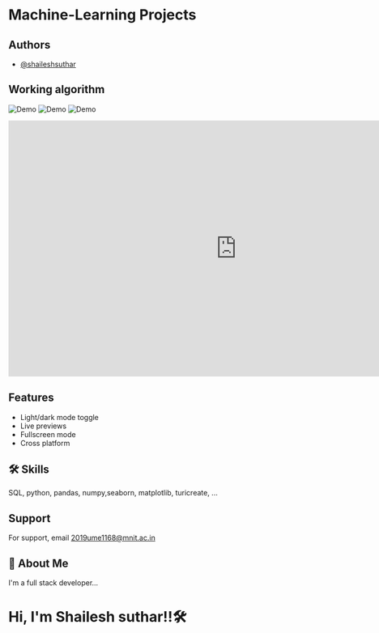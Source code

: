 # **Machine-Learning Projects**



## Authors

- [@shaileshsuthar](https://github.com/shaileshsuthar675/)


## Working algorithm

![Demo](https://data-flair.training/blogs/wp-content/uploads/sites/2/2017/07/what-is-machine-learning.jpg)
![Demo](https://imageio.forbes.com/specials-images/dam/imageserve/966248982/960x0.jpg?fit=bounds&format=jpg&width=960)
![Demo](https://www.eurixgroup.com/wp-content/uploads/2021/01/ml-e1610553826718.jpg)

<iframe width="900" height="506" src="https://www.youtube.com/embed/f_uwKZIAeM0" title="YouTube video player" frameborder="0" allow="accelerometer; autoplay; clipboard-write; encrypted-media; gyroscope; picture-in-picture" allowfullscreen></iframe>


## Features

- Light/dark mode toggle
- Live previews
- Fullscreen mode
- Cross platform


## 🛠 Skills
SQL, python, pandas, numpy,seaborn, matplotlib,
turicreate, ... 

## Support

For support, email 2019ume1168@mnit.ac.in


## 🚀 About Me
I'm a full stack developer...
# Hi, I'm Shailesh suthar!!🛠
